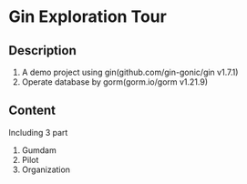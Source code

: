 # Gin Exploration Tour

## Description
1. A demo project using gin(github.com/gin-gonic/gin v1.7.1)
2. Operate database by gorm(gorm.io/gorm v1.21.9)

## Content
Including 3 part
1. Gumdam
2. Pilot
3. Organization
